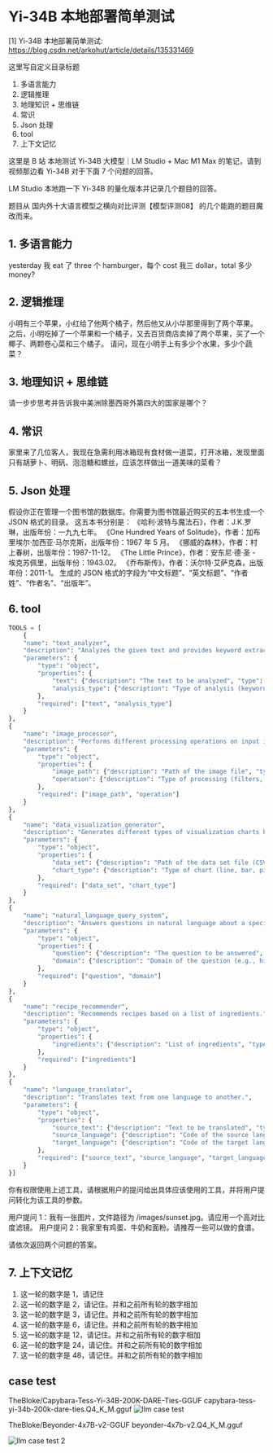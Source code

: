 # Yi-34B 本地部署简单测试

[1] Yi-34B 本地部署简单测试: https://blog.csdn.net/arkohut/article/details/135331469

这里写自定义目录标题
1. 多语言能力
2. 逻辑推理
3. 地理知识 + 思维链
4. 常识
5. Json 处理
6. tool
7. 上下文记忆


这里是 B 站 本地测试 Yi-34B 大模型｜LM Studio + Mac M1 Max 的笔记，请到视频那边看 Yi-34B 对于下面 7 个问题的回答。

LM Studio 本地跑一下 Yi-34B 的量化版本并记录几个题目的回答。

题目从 国内外十大语言模型之横向对比评测【模型评测08】 的几个能跑的题目魔改而来。

## 1. 多语言能力
yesterday 我 eat 了 three 个 hamburger，每个 cost 我三 dollar，total 多少 money?

## 2. 逻辑推理
小明有三个苹果，小红给了他两个橘子，然后他又从小华那里得到了两个苹果。
之后，小明吃掉了一个苹果和一个橘子，又去百货商店卖掉了两个苹果，买了一个椰子、两颗卷心菜和三个橘子。
请问，现在小明手上有多少个水果，多少个蔬菜？

## 3. 地理知识 + 思维链
请一步步思考并告诉我中美洲除墨西哥外第四大的国家是哪个？

## 4. 常识
家里来了几位客人，我现在急需利用冰箱现有食材做一道菜，打开冰箱，发现里面只有胡萝卜、明矾、泡泡糖和螺丝，应该怎样做出一道美味的菜肴？

## 5. Json 处理
假设你正在管理一个图书馆的数据库。你需要为图书馆最近购买的五本书生成一个 JSON 格式的目录。
这五本书分别是：
《哈利·波特与魔法石》，作者：J.K.罗琳，出版年份：一九九七年。
《One Hundred Years of Solitude》，作者：加布里埃尔·加西亚·马尔克斯，出版年份：1967 年 5 月。
《挪威的森林》，作者：村上春树，出版年份：1987-11-12。
《The Little Prince》，作者：安东尼·德·圣 - 埃克苏佩里，出版年份：1943.02。
《乔布斯传》，作者：沃尔特·艾萨克森，出版年份：2011-1。
生成的 JSON 格式的字段为“中文标题”、“英文标题”、“作者姓”、“作者名”、“出版年”。

## 6. tool

```python
TOOLS = [
    {
    "name": "text_analyzer",
    "description": "Analyzes the given text and provides keyword extraction, sentiment analysis, and summary.",
    "parameters": {
        "type": "object",
        "properties": {
            "text": {"description": "The text to be analyzed", "type": "string"},
            "analysis_type": {"description": "Type of analysis (keywords, sentiment, summary)", "type": "string"}
        },
        "required": ["text", "analysis_type"]
    }
},
{
    "name": "image_processor",
    "description": "Performs different processing operations on input images, such as filters, cropping, rotation.",
    "parameters": {
        "type": "object",
        "properties": {
            "image_path": {"description": "Path of the image file", "type": "string"},
            "operation": {"description": "Type of processing (filters, crop, rotate, etc.)", "type": "string"}
        },
        "required": ["image_path", "operation"]
    }
},
{
    "name": "data_visualization_generator",
    "description": "Generates different types of visualization charts based on input data.",
    "parameters": {
        "type": "object",
        "properties": {
            "data_set": {"description": "Path of the data set file (CSV/JSON)", "type": "string"},
            "chart_type": {"description": "Type of chart (line, bar, pie, etc.)", "type": "string"}
        },
        "required": ["data_set", "chart_type"]
    }
},
{
    "name": "natural_language_query_system",
    "description": "Answers questions in natural language about a specific domain.",
    "parameters": {
        "type": "object",
        "properties": {
            "question": {"description": "The question to be answered", "type": "string"},
            "domain": {"description": "Domain of the question (e.g., history, science)", "type": "string"}
        },
        "required": ["question", "domain"]
    }
},
{
    "name": "recipe_recommender",
    "description": "Recommends recipes based on a list of ingredients.",
    "parameters": {
        "type": "object",
        "properties": {
            "ingredients": {"description": "List of ingredients", "type": "array", "items": {"type": "string"}}
        },
        "required": ["ingredients"]
    }
},
{
    "name": "language_translator",
    "description": "Translates text from one language to another.",
    "parameters": {
        "type": "object",
        "properties": {
            "source_text": {"description": "Text to be translated", "type": "string"},
            "source_language": {"description": "Code of the source language", "type": "string"},
            "target_language": {"description": "Code of the target language", "type": "string"}
        },
        "required": ["source_text", "source_language", "target_language"]
    }
}]

```

你有权限使用上述工具，请根据用户的提问给出具体应该使用的工具，并将用户提问转化为该工具的参数。

用户提问 1：我有一张图片，文件路径为 /images/sunset.jpg。请应用一个高对比度滤镜。
用户提问 2：我家里有鸡蛋、牛奶和面粉。请推荐一些可以做的食谱。

请依次返回两个问题的答案。

## 7. 上下文记忆

1. 这一轮的数字是 1，请记住
2. 这一轮的数字是 2，请记住。并和之前所有轮的数字相加
3. 这一轮的数字是 3，请记住。并和之前所有轮的数字相加
4. 这一轮的数字是 6，请记住。并和之前所有轮的数字相加
5. 这一轮的数字是 12，请记住。并和之前所有轮的数字相加
6. 这一轮的数字是 24，请记住。并和之前所有轮的数字相加
7. 这一轮的数字是 48，请记住。并和之前所有轮的数字相加


## case test

TheBloke/Capybara-Tess-Yi-34B-200K-DARE-Ties-GGUF capybara-tess-yi-34b-200k-dare-ties.Q4_K_M.gguf
![llm case test](assets/image-00.png)

TheBloke/Beyonder-4x7B-v2-GGUF beyonder-4x7b-v2.Q4_K_M.gguf

![llm case test 2](assets/image-01.png)